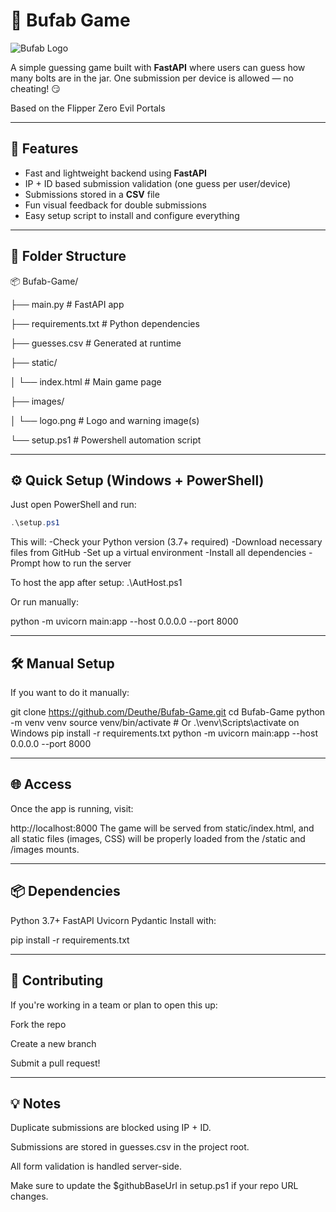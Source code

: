 # 🔩 Bufab Game
![Bufab Logo](https://www.bufabflos.com/wp-content/themes/renewmyid/img/logo-bufab-flos.svg)

A simple guessing game built with **FastAPI** where users can guess how many bolts are in the jar. One submission per device is allowed — no cheating! 😏

Based on the Flipper Zero Evil Portals

---

## 🚀 Features

- Fast and lightweight backend using **FastAPI**
- IP + ID based submission validation (one guess per user/device)
- Submissions stored in a **CSV** file
- Fun visual feedback for double submissions
- Easy setup script to install and configure everything

---

## 📁 Folder Structure

📦 Bufab-Game/

 ├── main.py # FastAPI app 

 ├── requirements.txt # Python dependencies

 ├── guesses.csv # Generated at runtime 

 ├── static/ 

 │ └── index.html # Main game page 

 ├── images/ 

 │ └── logo.png # Logo and warning image(s) 

 └── setup.ps1 # Powershell automation script


---

## ⚙️ Quick Setup (Windows + PowerShell)

Just open PowerShell and run:

```powershell
.\setup.ps1
```
This will:
  -Check your Python version (3.7+ required)
  -Download necessary files from GitHub
  -Set up a virtual environment
  -Install all dependencies
  -Prompt how to run the server


To host the app after setup:
  .\AutHost.ps1

Or run manually:

python -m uvicorn main:app --host 0.0.0.0 --port 8000

--- 

## 🛠 Manual Setup
If you want to do it manually:

git clone https://github.com/Deuthe/Bufab-Game.git
cd Bufab-Game
python -m venv venv
source venv/bin/activate   # Or .\venv\Scripts\activate on Windows
pip install -r requirements.txt
python -m uvicorn main:app --host 0.0.0.0 --port 8000

---

## 🌐 Access
Once the app is running, visit:

http://localhost:8000
The game will be served from static/index.html, and all static files (images, CSS) will be properly loaded from the /static and /images mounts.

---

## 📦 Dependencies
  Python 3.7+
  FastAPI
  Uvicorn
  Pydantic
Install with:

pip install -r requirements.txt

---

## 🤝 Contributing
If you're working in a team or plan to open this up:

Fork the repo

Create a new branch

Submit a pull request!

---

## 💡 Notes
Duplicate submissions are blocked using IP + ID.

Submissions are stored in guesses.csv in the project root.

All form validation is handled server-side.

Make sure to update the $githubBaseUrl in setup.ps1 if your repo URL changes.
